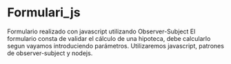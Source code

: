 # Formulari_js
Formulario realizado con javascript utilizando Observer-Subject
El formulario consta de validar el cálculo de una hipoteca, debe calcularlo segun vayamos introduciendo parámetros.
Utilizaremos javascript, patrones de observer-subject y nodejs.

